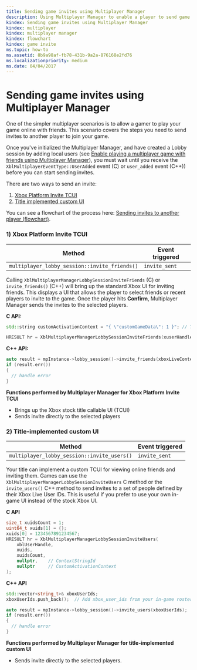 ```yaml
---
title: Sending game invites using Multiplayer Manager
description: Using Multiplayer Manager to enable a player to send game invites to other players to join the game.
kindex: Sending game invites using Multiplayer Manager
kindex: multiplayer
kindex: multiplayer manager
kindex: flowchart
kindex: game invite
ms.topic: how-to
ms.assetid: 8b9a98af-fb78-431b-9a2a-876168e2fd76
ms.localizationpriority: medium
ms.date: 04/04/2017
---
```








# Sending game invites using Multiplayer Manager

One of the simpler multiplayer scenarios is to allow a gamer to play your game online with friends.
This scenario covers the steps you need to send invites to another player to join your game.

Once you've initialized the Multiplayer Manager, and have created a Lobby session by adding local users (see [Enable playing a multiplayer game with friends using Multiplayer Manager](live-play-multiplayer-with-friends.md)), you must wait until you receive the `XblMultiplayerEventType::UserAdded` event (C) or `user_added` event (C++)) before you can start sending invites.

There are two ways to send an invite:
1. [Xbox Platform Invite TCUI](#xbox-platform-invite-tcui)
2. [Title implemented custom UI](#title-implemented-custom-ui)

You can see a flowchart of the process here: [Sending invites to another player (flowchart)](../concepts/flowcharts/live-mpm-send-invites.md).


### 1) Xbox Platform Invite TCUI <a name="xbox-platform-invite-tcui">

| Method | Event triggered |
| -----|----------------|
| `multiplayer_lobby_session::invite_friends()` | `invite_sent` |

Calling `XblMultiplayerManagerLobbySessionInviteFriends` (C) or `invite_friends()` (C++) will bring up the standard Xbox UI for inviting friends.
This displays a UI that allows the player to select friends or recent players to invite to the game.
Once the player hits **Confirm**, Multiplayer Manager sends the invites to the selected players.

**C API:**
```cpp
std::string customActivationContext = "{ \"customGameData\": 1 }"; // This string can be anything your game wants to send across to the invited player's game.

HRESULT hr = XblMultiplayerManagerLobbySessionInviteFriends(xuserHandle, nullptr, customActivationContext.c_str());
```

**C++ API:**
```cpp
auto result = mpInstance->lobby_session()->invite_friends(xboxLiveContext);
if (result.err())
{
  // handle error
}
```

**Functions performed by Multiplayer Manager for Xbox Platform Invite TCUI**

* Brings up the Xbox stock title callable UI (TCUI)
* Sends invite directly to the selected players


### 2) Title-implemented custom UI<a name="title-implemented-custom-ui">

| Method | Event triggered |
|-----|----------------|
| `multiplayer_lobby_session::invite_users()` | `invite_sent` |

Your title can implement a custom TCUI for viewing online friends and inviting them.
Games can use the `XblMultiplayerManagerLobbySessionInviteUsers` C method or the `invite_users()` C++ method to send invites to a set of people defined by their Xbox Live User IDs.
This is useful if you prefer to use your own in-game UI instead of the stock Xbox UI.

**C API**
<!-- XblMultiplayerManagerLobbySessionInviteUsers_C.md -->
```cpp
size_t xuidsCount = 1;
uint64_t xuids[1] = {};
xuids[0] = 1234567891234567;
HRESULT hr = XblMultiplayerManagerLobbySessionInviteUsers(
    xblUserHandle, 
    xuids, 
    xuidsCount, 
    nullptr,    // ContextStringId 
    nullptr     // CustomActivationContext
);
```

<!-- **Reference**
* [XblMultiplayerManagerLobbySessionInviteUsers](xblmultiplayermanagerlobbysessioninviteusers.md) -->

**C++ API**
```cpp
std::vector<string_t>& xboxUserIds;
xboxUserIds.push_back();  // Add xbox_user_ids from your in-game roster list

auto result = mpInstance->lobby_session()->invite_users(xboxUserIds);
if (result.err())
{
  // handle error
}
```

**Functions performed by Multiplayer Manager for title-implemented custom UI**

* Sends invite directly to the selected players.
